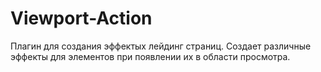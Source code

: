 Viewport-Action
===============
Плагин для создания эффектых лейдинг страниц.
Создает различные эффекты для элементов при появлении их в области просмотра.
